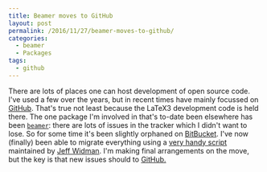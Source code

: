 ```yaml
---
title: Beamer moves to GitHub
layout: post
permalink: /2016/11/27/beamer-moves-to-github/
categories:
  - beamer
  - Packages
tags:
  - github
---
```

There are lots of places one can host development of open source code. I've used a few over the years, but in recent times have mainly focussed on [GitHub](https://github.com/). That's true not least because the LaTeX3 development code is held there. The one package I'm involved in that's to-date been elsewhere has been [`beamer`](https://ctan.org/pkg/beamer): there are lots of issues in the tracker which I didn't want to lose. So for some time it's been slightly orphaned on [BitBucket](https://bitbucket.org/). I've now (finally) been able to migrate everything using a [very handy script](https://github.com/jeffwidman/bitbucket-issue-migration) maintained by [Jeff Widman](http://www.jeffwidman.com/blog/). I'm making final arrangements on the move, but the key is that new issues should to [GitHub.](https://github.com/josephwright/beamer/issues)
